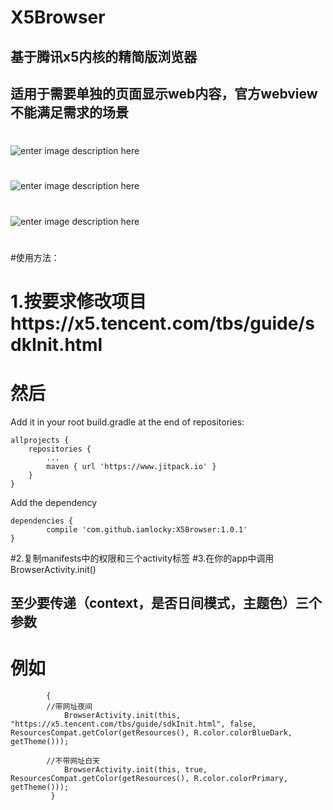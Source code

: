 # X5Browser
## 基于腾讯x5内核的精简版浏览器
## 适用于需要单独的页面显示web内容，官方webview不能满足需求的场景
# 
![enter image description here](https://github.com/iamlocky/X5Browser/blob/master/shots/Screenshot_2017-08-13-16-23-04-002_com.example.lo.png?raw=true)
# 
![enter image description here](https://github.com/iamlocky/X5Browser/blob/master/shots/Screenshot_2017-08-13-16-23-30-700_com.example.lo.png?raw=true)
# 
![enter image description here](https://github.com/iamlocky/X5Browser/blob/master/shots/Screenshot_2017-08-13-16-28-02-014_com.example.lo.png?raw=true)
# 
# 
# 
# 
#使用方法：
# 1.按要求修改项目https://x5.tencent.com/tbs/guide/sdkInit.html

# 然后
Add it in your root build.gradle at the end of repositories:

    allprojects {
		repositories {
			...
			maven { url 'https://www.jitpack.io' }
		}
	}
Add the dependency

    dependencies {
	        compile 'com.github.iamlocky:X5Browser:1.0.1'
	}

#2.复制manifests中的权限和三个activity标签
#3.在你的app中调用BrowserActivity.init() 
## **至少要传递（context，是否日间模式，主题色）三个参数**
# 例如

			{
            //带网址夜间
                BrowserActivity.init(this, "https://x5.tencent.com/tbs/guide/sdkInit.html", false, ResourcesCompat.getColor(getResources(), R.color.colorBlueDark, getTheme()));
            
            //不带网址白天
                BrowserActivity.init(this, true, ResourcesCompat.getColor(getResources(), R.color.colorPrimary, getTheme()));
             }


